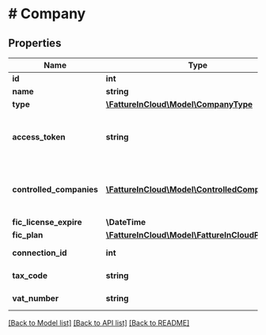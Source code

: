 # # Company

## Properties

Name | Type | Description | Notes
------------ | ------------- | ------------- | -------------
**id** | **int** | Company id | [optional]
**name** | **string** | Company name | [optional]
**type** | [**\FattureInCloud\Model\CompanyType**](CompanyType.md) |  | [optional]
**access_token** | **string** | Company authentication token for this company. [Only if type&#x3D;company] | [optional]
**controlled_companies** | [**\FattureInCloud\Model\ControlledCompany[]**](ControlledCompany.md) | Company list of controlled companies [Only if type&#x3D;accountant] | [optional]
**fic_license_expire** | **\DateTime** |  | [optional]
**fic_plan** | [**\FattureInCloud\Model\FattureInCloudPlanType**](FattureInCloudPlanType.md) |  | [optional]
**connection_id** | **int** | Company connection id | [optional]
**tax_code** | **string** | Company tax code | [optional]
**vat_number** | **string** | Company vat number | [optional]

[[Back to Model list]](../../README.md#models) [[Back to API list]](../../README.md#endpoints) [[Back to README]](../../README.md)

